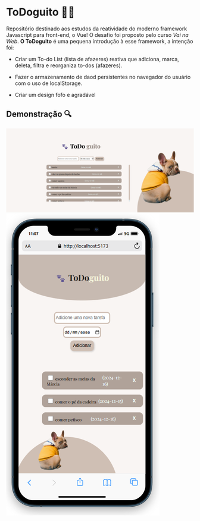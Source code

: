 # ToDoguito 📝🐾

Repositório destinado aos estudos da reatividade do moderno framework Javascript para front-end, o Vue! O desafio foi proposto pelo curso *Vai na Web*.
 **O ToDoguito** é uma pequena introdução à esse framework, a intenção foi:
- Criar um To-do List (lista de afazeres) reativa que adiciona, marca, deleta, filtra e reorganiza to-dos (afazeres).

 - Fazer o armazenamento de daod persistentes no navegador do usuário com o uso de localStorage.
 - Criar um design fofo e agradável


## Demonstração 🔍

![Versão desktop](./public/desktop.png)
![Versão mobile](./public/mobile.png)

